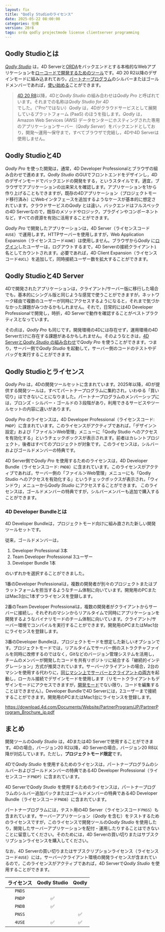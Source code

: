 ```yaml
---
layout: fix
title: "Qodly Studioのライセンス"
date: 2025-05-22 08:00:00
categories: 仕様
version: 20r8
tags: orda qodly projectmode license clientserver programming
---
```


## Qodly Studioとは

[*Qodly Studio*](https://blog.4d.com/ja/introducing-qodly-studio/) は，4D Serverと[ORDA](https://developer.4d.com/docs/ja/ORDA/overview)をバックエンドとする本格的なWebアプリケーションを[ローコードで開発するためのツール](https://blog.4d.com/ja/master-web-applications-with-4d-qodly-pro-a-tutorial-series/)です。4D 20 R2以降のデザインモードに組み込まれており，[パートナープログラム](https://jp.4d.com/4d-partner-program)のシルバーまたはゴールドメンバーであれば，[使い始める](https://blog.4d.com/ja/get-started-with-qodly-studio/)ことができます。

> [4D 20 R8](https://blog.4d.com/ja/4d-qodly-pro-whats-new-in-4d-20-r8/)以降，4Dと*Qodly Studio* の組み合わせは*Qodly Pro* と呼ばれています。それまでの名称は*Qodly Studio for 4D* でした。（"Pro"ではない）*Qodly* は，4Dがクラウドサービスとして展開しているプラットフォーム (PaaS) のほうを指します。*Qodly* は，Amazon Web Services (AWS) データセンターにホスティングされた専用のアプリケーションサーバー（*Qodly Server*）をバックエンドとしており，開発〜運用〜保守まで，すべてブラウザで完結し，4Dや4D Serverは使用しません。

## Qodly Studioと4D

*Qodly Pro* を使った開発は，通常，4D Developer Professionalとブラウザの組み合わせで進めます。*Qodly Studio* のGUIでフロントエンドをデザインし，4Dのデザインモードでバックエンドの開発をする，というスタイルです。適宜，ブラウザでアプリケーションの出来栄えを確認します。アプリケーションを1から作り上げることもできますが，既存の4Dアプリケーション（プロジェクトモード移行済み）にWebインタフェースを追加するようなケースが基本的に想定されています。クラウドサービスの*Qodly* とは違い，バックエンドはフルスペックの4D Serverなので，既存のメソッドやロジック，プラグインやコンポーネントなど，すべての資源を有効に活用することができます。

*Qodly Pro* で開発したアプリケーションは，4D Server（ライセンスコード`4USE`）で運用します。HTTPサーバーを使用しますが，Web Application Expansion（ライセンスコード`4UWE`）は使用しません。ブラウザから*Qodly* に[ログイン](https://blog.4d.com/ja/improved-4d-client-licenses-usage-with-qodly-studio-for-4d/)したユーザーは，ログアウトするまで，4D Serverの接続クライアント`1`名としてカウントされます。必要であれば，4D Client Expansion（ライセンスコード`4UCL`）を追加して，同時接続ユーザー数を拡大することができます。

## Qodly Studioと4D Server

4Dで開発されたアプリケーションは，クライアント/サーバー版に移行した場合でも，基本的にシングル版と同じような感覚で使うことができますが，ネットワーク経由で複数のユーザーが同時にアクセスするようになると，それまで気づかなかった課題がみつかるかもしれません。それで，日常的には4D Developer Professionalで開発し，時折，4D Serverで動作を確認することがベストプラクティスとなっています。

その点は，*Qodly Pro* も同じです。開発環境の4Dには存在せず，運用環境の4D Serverだけに存在する課題があるかもしれません。そのようなときは，[4D Serverと*Qodly Studio* の組み合わせ](https://blog.4d.com/ja/access-qodly-studio-for-4d-directly-from-your-4d-server-to-test-and-debug-your-code/)で*Qodly Pro* を使うことができます。つまり，サーバー側で*Qodly Studio* を起動して，サーバー側のコードのテストやデバッグを実行することができます。

## Qodly Studioとライセンス

*Qodly Pro* は，4Dの開発ツールセットに含まれています。2025年以降，4Dが提供する開発ツールは，すべてパートナープログラムに集約され，いわゆる「買い切り」はできないことになりました。パートナープログラムのメンバーシップには，ブロンズ・シルバー・ゴールドの３段階があり，利用できるサービスやツールセットの内容に違いがあります。

*Qodly Pro* のライセンスは，4D Developer Professional（ライセンスコード: `PNDP`）に含まれています。このライセンスがアクティブであれば，「デザイン＞設定」および「ファイル＞Web管理」メニューに「Qodly Studio へのアクセスを有効化する」というチェックボックスが表示されます。前者はカレントプロジェクト，後者はすべてのプロジェクトが対象です。このライセンスは，シルバーおよびゴールドメンバーの特典です。

4D Server側で*Qodly Pro* を使用するためのライセンスは，4D Developer Bundle（ライセンスコード: `PNDB`）に含まれています。このライセンスがアクティブであれば，サーバー側の「ファイル＞Web管理」メニューにも「Qodly Studio へのアクセスを有効化する」というチェックボックスが表示され，「ウィンドウ」メニューから*Qodly Studio* にアクセスすることができます。 このライセンスは，ゴールドメンバーの特典ですが，シルバーメンバーも追加で購入することができます。

### 4D Developer Bundleとは

4D Developer Bundleは，プロジェクトモード向けに組み直された新しい開発ツールセットです。

従来，ゴールドメンバーは，

1. Developer Professional 3本
2. Team Developer Professional 3ユーザー
3. Developer Bundle 1本

のいずれかを選択することができました。

1番のDeveloper Professionalは，複数の開発者が別々のプロジェクトまたはプラットフォームを担当するようなチーム体制に向いています。開発用のPCまたはMac3台に1本ずつライセンスを登録します。

2番のTeam Developer Professionalは，複数の開発者がクライアントからサーバーに接続し，それぞれのマシンからリアルタイムで同時にアプリケーションを開発するようなバイナリモードのチーム体制に向いています。クライアント/サーバー環境でコンパイルを実行することができます。開発用のPCまたはMac1台にライセンスを登録します。

3番のDeveloper Bundleは，プロジェクトモードを想定した新しいオプションです。プロジェクトモードでは，リアルタイムでサーバー側のストラクチャファイルを同時に改修するのではなく，Gitなどのバージョン管理システムを活用し，チームのメンバーが開発したコードを共有リポジトリに結合する「継続的インテグレーション」方式が推奨されています。サーバー/クライアントの場合，2台のマシンを使用する代わりに，[同じマシン上でサーバーとクライアントの両方](https://developer.4d.com/docs/ja/Desktop/clientServer#4d-と-4d-server-の同じマシン上での使用)を起動し，ローカル接続でデザインモードを使用します（リモートクライアントもデザインモードにアクセスできますが，[開発モード](https://blog.4d.com/ja/developing-concurrently-on-4d-server-in-project-mode/)でない限り，コードを編集することはできません）。Developer Bundleで4D Serverには，2ユーザーまで接続することができます。開発用のPCまたはMac1台にライセンスを登録します。

https://download.4d.com/Documents/Website/PartnerProgram/JP/PartnerProgram_Brochure_jp.pdf

## まとめ

開発ツールの*Qodly Studio* は，4Dまたは4D Serverで使用することができます。4Dの場合，バージョン20 R2以降，4D Serverの場合，バージョン20 R8以降が対応しています。ただし，**プロジェクトモード限定**です。

4Dで*Qodly Studio* を使用するためのライセンスは，パートナープログラムのシルバーおよびゴールドメンバーの特典である4D Developer Professional（ライセンスコード`PNDP`）に含まれています。

4D Serverで*Qodly Studio* を使用するためのライセンスは，パートナープログラムのシルバー追加パックまたはゴールドメンバーの特典である4D Developer Bundle（ライセンスコード`PNDB`）に含まれています。

パートナープログラムには，テスト用の4D Server（ライセンスコード`PNSS`）も含まれています。サーバーアプリケーション（*Qodly* を含む）をテストするためのライセンスですが，このライセンスで開発ツールの*Qodly Studio* を使用したり，開発したサーバーアプリケーションを配付・運用したりすることはできないことに留意してください。そのためには，4D Serverの買い切りまたはサブスクリプションライセンスを購入してください。

なお，4D Serverの買い切りまたはサブスクリプションライセンス（ライセンスコード`4USE`）には，サーバー/クライアント環境の開発ライセンスが含まれているので，このライセンスがアクティブであれば，4D Serverで*Qodly Studio* を使用することができます。

|ライセンス|Qodly Studio|Qodly|
|:-:|:-:|:-:|
|`PNDS`|||
|`PNDP`|✅||
|`PNDB`|✅||
|`PNSS`||✅|
|`4USE`|✅|✅|

